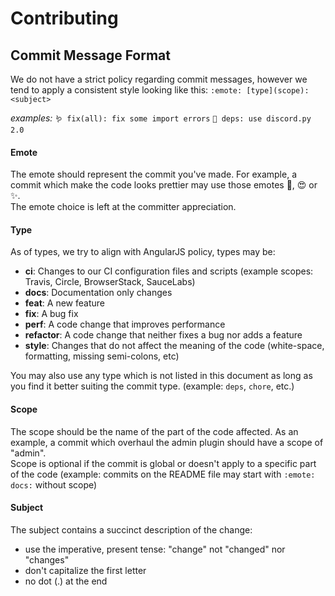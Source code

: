# Contributing

## Commit Message Format
We do not have a strict policy regarding commit messages, however we tend to apply a consistent style looking like this:
`:emote: [type](scope): <subject>`

*examples:*  `🪱 fix(all): fix some import errors`
            `🧱 deps: use discord.py 2.0`

#### Emote
The emote should represent the commit you've made. For example, a commit which make the code looks prettier may use those emotes 🌟, 😍 or ✨.\
The emote choice is left at the committer appreciation.

#### Type
As of types, we try to align with AngularJS policy, types may be:
* **ci**: Changes to our CI configuration files and scripts (example scopes: Travis, Circle, BrowserStack, SauceLabs)
* **docs**: Documentation only changes
* **feat**: A new feature
* **fix**: A bug fix
* **perf**: A code change that improves performance
* **refactor**: A code change that neither fixes a bug nor adds a feature
* **style**: Changes that do not affect the meaning of the code (white-space, formatting, missing semi-colons, etc)

You may also use any type which is not listed in this document as long as you find it better suiting the commit type. (example: `deps`, `chore`, etc.)


#### Scope
The scope should be the name of the part of the code affected. As an example, a commit which overhaul the admin plugin should have a scope of "admin".\
Scope is optional if the commit is global or doesn't apply to a specific part of the code (example: commits on the README file may start with `:emote: docs:` without scope)

#### Subject
The subject contains a succinct description of the change:

* use the imperative, present tense: "change" not "changed" nor "changes"
* don't capitalize the first letter
* no dot (.) at the end
